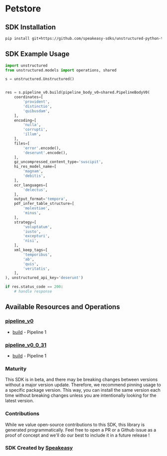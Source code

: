 # Petstore

<!-- Start SDK Installation -->
## SDK Installation

```bash
pip install git+https://github.com/speakeasy-sdks/unstructured-python-test.git
```
<!-- End SDK Installation -->

## SDK Example Usage
<!-- Start SDK Example Usage -->


```python
import unstructured
from unstructured.models import operations, shared

s = unstructured.Unstructured()


res = s.pipeline_v0.build(pipeline_body_v0=shared.PipelineBodyV0(
    coordinates=[
        'provident',
        'distinctio',
        'quibusdam',
    ],
    encoding=[
        'nulla',
        'corrupti',
        'illum',
    ],
    files=[
        'error'.encode(),
        'deserunt'.encode(),
    ],
    gz_uncompressed_content_type='suscipit',
    hi_res_model_name=[
        'magnam',
        'debitis',
    ],
    ocr_languages=[
        'delectus',
    ],
    output_format='tempora',
    pdf_infer_table_structure=[
        'molestiae',
        'minus',
    ],
    strategy=[
        'voluptatum',
        'iusto',
        'excepturi',
        'nisi',
    ],
    xml_keep_tags=[
        'temporibus',
        'ab',
        'quis',
        'veritatis',
    ],
), unstructured_api_key='deserunt')

if res.status_code == 200:
    # handle response
```
<!-- End SDK Example Usage -->

<!-- Start SDK Available Operations -->
## Available Resources and Operations


### [pipeline_v0](docs/sdks/pipelinev0/README.md)

* [build](docs/sdks/pipelinev0/README.md#build) - Pipeline 1

### [pipeline_v0_0_31](docs/sdks/pipelinev0031/README.md)

* [build](docs/sdks/pipelinev0031/README.md#build) - Pipeline 1
<!-- End SDK Available Operations -->

### Maturity

This SDK is in beta, and there may be breaking changes between versions without a major version update. Therefore, we recommend pinning usage
to a specific package version. This way, you can install the same version each time without breaking changes unless you are intentionally
looking for the latest version.

### Contributions

While we value open-source contributions to this SDK, this library is generated programmatically.
Feel free to open a PR or a Github issue as a proof of concept and we'll do our best to include it in a future release !

### SDK Created by [Speakeasy](https://docs.speakeasyapi.dev/docs/using-speakeasy/client-sdks)
